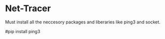 # Net-Tracer
Must install all the neccesory packages and liberaries like ping3 and socket.

#pip install ping3
